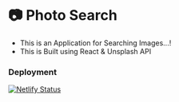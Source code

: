 # :camera: Photo Search

* This is an Application for Searching Images...!
* This is Built using React & Unsplash API

### Deployment

[![Netlify Status](https://api.netlify.com/api/v1/badges/173a4533-5479-42d1-9895-bdc7c9f045e7/deploy-status)](https://graceful-rabanadas-c9ab66.netlify.app)
